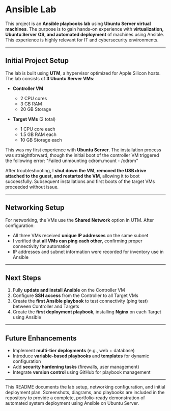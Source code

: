 # Ansible Lab

This project is an **Ansible playbooks lab** using **Ubuntu Server virtual machines**. The purpose is to gain hands-on experience with **virtualization, Ubuntu Server OS, and automated deployment** of machines using Ansible. This experience is highly relevant for IT and cybersecurity environments.

---

## Initial Project Setup

The lab is built using **UTM**, a hypervisor optimized for Apple Silicon hosts. The lab consists of **3 Ubuntu Server VMs**:

- **Controller VM**  
  - 2 CPU cores  
  - 3 GB RAM  
  - 20 GB Storage  

- **Target VMs** (2 total)  
  - 1 CPU core each  
  - 1.5 GB RAM each  
  - 10 GB Storage each  

This was my first experience with **Ubuntu Server**. The installation process was straightforward, though the initial boot of the controller VM triggered the following error: "Failed unmounting cdrom.mount - /cdrom"


After troubleshooting, I **shut down the VM, removed the USB drive attached to the guest, and restarted the VM**, allowing it to boot successfully. Subsequent installations and first boots of the target VMs proceeded without issue.

---

## Networking Setup

For networking, the VMs use the **Shared Network** option in UTM. After configuration:

- All three VMs received **unique IP addresses** on the same subnet  
- I verified that **all VMs can ping each other**, confirming proper connectivity for automation  
- IP addresses and subnet information were recorded for inventory use in Ansible

---

## Next Steps

1. Fully **update and install Ansible** on the Controller VM  
2. Configure **SSH access** from the Controller to all Target VMs  
3. Create the **first Ansible playbook** to test connectivity (ping test) between Controller and Targets  
4. Create the **first deployment playbook**, installing **Nginx** on each Target using Ansible

---

## Future Enhancements

- Implement **multi-tier deployments** (e.g., web + database)  
- Introduce **variable-based playbooks** and **templates** for dynamic configuration  
- Add **security hardening tasks** (firewalls, user management)  
- Integrate **version control** using GitHub for playbook management  

---

This README documents the lab setup, networking configuration, and initial deployment plan. Screenshots, diagrams, and playbooks are included in the repository to provide a complete, portfolio-ready demonstration of automated system deployment using Ansible on Ubuntu Server.


